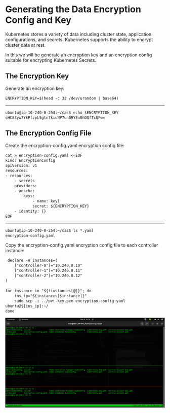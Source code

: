 # Generating the Data Encryption Config and Key

Kubernetes stores a variety of data including cluster state, application configurations, and secrets. Kubernetes supports the ability to encrypt cluster data at rest.

In this we will be generate an encryption key and an encryption config suitable for encrypting Kubernetes Secrets.

## The Encryption Key

Generate an encryption key:

    ENCRYPTION_KEY=$(head -c 32 /dev/urandom | base64)
---
    ubuntu@ip-10-240-0-254:~/cas$ echo $ENCRYPTION_KEY
    oHC83yw7YkPfzpL5gtn7kiuNP7un09YEn0hDQfTcQFw=

## The Encryption Config File
Create the encryption-config.yaml encryption config file:

    cat > encryption-config.yaml <<EOF
    kind: EncryptionConfig
    apiVersion: v1
    resources:
    - resources:
        - secrets
        providers:
        - aescbc:
            keys:
                - name: key1
                secret: ${ENCRYPTION_KEY}
        - identity: {}
    EOF

---
    ubuntu@ip-10-240-0-254:~/cas$ ls *.yaml
    encryption-config.yaml

Copy the encryption-config.yaml encryption config file to each controller instance:

     declare -A instances=(
        ["controller-0"]="10.240.0.10"
        ["controller-1"]="10.240.0.11"
        ["controller-2"]="10.240.0.12"
    )

    for instance in "${!instances[@]}"; do
        ins_ip="${instances[$instance]}"
        sudo scp -i ../pvt-key.pem encryption-config.yaml ubuntu@${ins_ip}:~/
    done

![alt text](image-2.png)
